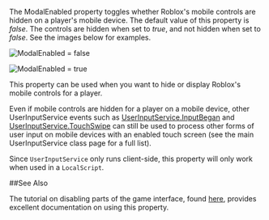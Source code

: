 The ModalEnabled property toggles whether Roblox's mobile controls are hidden on a player's mobile device. The default value of this property is *false*. The controls are hidden when set to *true*, and not hidden when set to *false*. See the images below for examples.

![ModalEnabled = false][1]

![ModalEnabled = true][2]

This property can be used when you want to hide or display Roblox's mobile controls for a player.

Even if mobile controls are hidden for a player on a mobile device, other UserInputService events such as [UserInputService.InputBegan](https://developer.roblox.com/api-reference/event/UserInputService/InputBegan) and [UserInputService.TouchSwipe](https://developer.roblox.com/api-reference/event/UserInputService/TouchSwipe) can still be used to process other forms of user input on mobile devices with an enabled touch screen (see the main UserInputService class page for a full list).

Since `UserInputService` only runs client-side, this property will only work when used in a `LocalScript`.

##See Also

The tutorial on disabling parts of the game interface, found [here][3], provides excellent documentation on using this property.

[1]: https://developer.roblox.com/assets/5c2d53a7be5779ad1a894d50/UISModalEnabledFalse.png

[2]: https://developer.roblox.com/assets/5c2d54601e85fe011cdd73c8/UISModalEnabledTrue.png

[3]: https://www.robloxdev.com/articles/Disabling-Parts-of-Game-Interface